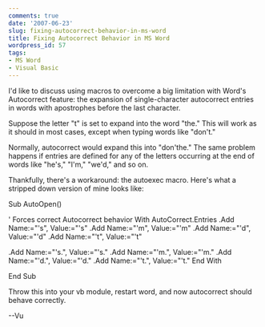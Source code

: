 ```yaml
---
comments: true
date: '2007-06-23'
slug: fixing-autocorrect-behavior-in-ms-word
title: Fixing Autocorrect Behavior in MS Word
wordpress_id: 57
tags:
- MS Word
- Visual Basic
---
```


I'd like to discuss using macros to overcome a big limitation with Word's Autocorrect feature: the expansion of single-character autocorrect entries in words with apostrophes before the last character.

Suppose the letter "t" is set to expand into the word "the." This will work as it should in most cases, except when typing words like "don't."

Normally, autocorrect would expand this into "don'the." The same problem happens if entries are defined for any of the letters occurring at the end of words like "he's," "I'm," "we'd," and so on.

Thankfully, there's a workaround:       the autoexec macro. Here's what a stripped down version of mine looks like:

Sub AutoOpen()

' Forces correct Autocorrect behavior
With AutoCorrect.Entries
.Add Name:="'s", Value:="'s"
.Add Name:="'m", Value:="'m"
.Add Name:="'d", Value:="'d"
.Add Name:="'t", Value:="'t"

.Add Name:="'s.", Value:="'s."
.Add Name:="'m.", Value:="'m."
.Add Name:="'d.", Value:="'d."
.Add Name:="'t.", Value:="'t."
End With

End Sub

Throw this into your vb module, restart word, and now autocorrect should behave correctly.


--Vu
